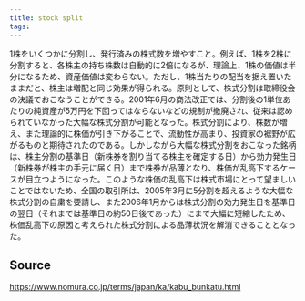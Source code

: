 ```yaml
---
title: stock split
tags: 
---
```


1株をいくつかに分割し、発行済みの株式数を増やすこと。例えば、1株を2株に分割すると、各株主の持ち株数は自動的に2倍になるが、理論上、1株の価値は半分になるため、資産価値は変わらない。ただし、1株当たりの配当を据え置いたままだと、株主は増配と同じ効果が得られる。原則として、株式分割は取締役会の決議でおこなうことができる。2001年6月の商法改正では、分割後の1単位あたりの純資産が5万円を下回ってはならないなどの規制が撤廃され、従来は認められていなかった大幅な株式分割が可能となった。株式分割により、株数が増え、また理論的に株価が引き下がることで、流動性が高まり、投資家の裾野が広がるものと期待されたのである。しかしながら大幅な株式分割をおこなった銘柄は、株主分割の基準日（新株券を割り当てる株主を確定する日）から効力発生日（新株券が株主の手元に届く日）まで株券が品薄となり、株価が乱高下するケースが目立つようになった。このような株価の乱高下は株式市場にとって望ましいことではないため、全国の取引所は、2005年3月に5分割を超えるような大幅な株式分割の自粛を要請し、また2006年1月からは株式分割の効力発生日を基準日の翌日（それまでは基準日の約50日後であった）にまで大幅に短縮したため、株価乱高下の原因と考えられた株式分割による品薄状況を解消できることとなった。

## Source
https://www.nomura.co.jp/terms/japan/ka/kabu_bunkatu.html